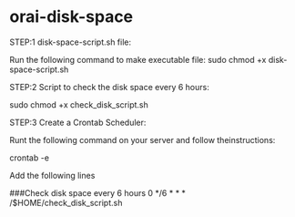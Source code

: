 # orai-disk-space

STEP:1
disk-space-script.sh file:

Run the following command to make executable file:
sudo chmod +x disk-space-script.sh

STEP:2
Script to check the disk space every 6 hours:

sudo chmod +x check_disk_script.sh

STEP:3
Create a Crontab Scheduler:

Runt the following command on your server and follow theinstructions:

crontab -e

Add the following lines

###Check disk space every 6 hours
0 */6 * * * /$HOME/check_disk_script.sh
